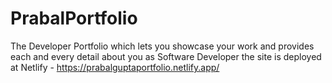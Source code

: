 # PrabalPortfolio
The  Developer Portfolio which lets you showcase your work and provides each and every detail about you as Software Developer
the site is deployed at Netlify - https://prabalguptaportfolio.netlify.app/
